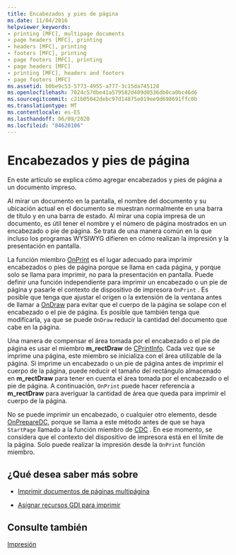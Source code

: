 ```yaml
---
title: Encabezados y pies de página
ms.date: 11/04/2016
helpviewer_keywords:
- printing [MFC], multipage documents
- page headers [MFC], printing
- headers [MFC], printing
- footers [MFC], printing
- page footers [MFC], printing
- page headers [MFC]
- printing [MFC], headers and footers
- page footers [MFC]
ms.assetid: b0be9c53-5773-4955-a777-3c15da745128
ms.openlocfilehash: 7024c57dbe41a579582d409d0536db0ca0bc46d6
ms.sourcegitcommit: c21b05042debc97d14875e019ee9d698691ffc0b
ms.translationtype: MT
ms.contentlocale: es-ES
ms.lasthandoff: 06/09/2020
ms.locfileid: "84620106"
---
```

# <a name="headers-and-footers"></a>Encabezados y pies de página

En este artículo se explica cómo agregar encabezados y pies de página a un documento impreso.

Al mirar un documento en la pantalla, el nombre del documento y su ubicación actual en el documento se muestran normalmente en una barra de título y en una barra de estado. Al mirar una copia impresa de un documento, es útil tener el nombre y el número de página mostrados en un encabezado o pie de página. Se trata de una manera común en la que incluso los programas WYSIWYG difieren en cómo realizan la impresión y la presentación en pantalla.

La función miembro [OnPrint](reference/cview-class.md#onprint) es el lugar adecuado para imprimir encabezados o pies de página porque se llama en cada página, y porque solo se llama para imprimir, no para la presentación en pantalla. Puede definir una función independiente para imprimir un encabezado o un pie de página y pasarle el contexto de dispositivo de impresora `OnPrint` . Es posible que tenga que ajustar el origen o la extensión de la ventana antes de llamar a [OnDraw](reference/cview-class.md#ondraw) para evitar que el cuerpo de la página se solape con el encabezado o el pie de página. Es posible que también tenga que modificarla, ya que se puede `OnDraw` reducir la cantidad del documento que cabe en la página.

Una manera de compensar el área tomada por el encabezado o el pie de página es usar el miembro **m_rectDraw** de [CPrintInfo](reference/cprintinfo-structure.md). Cada vez que se imprime una página, este miembro se inicializa con el área utilizable de la página. Si imprime un encabezado o un pie de página antes de imprimir el cuerpo de la página, puede reducir el tamaño del rectángulo almacenado en **m_rectDraw** para tener en cuenta el área tomada por el encabezado o el pie de página. A continuación, `OnPrint` puede hacer referencia a **m_rectDraw** para averiguar la cantidad de área que queda para imprimir el cuerpo de la página.

No se puede imprimir un encabezado, o cualquier otro elemento, desde [OnPrepareDC](reference/cview-class.md#onpreparedc), porque se llama a este método antes de que se haya `StartPage` llamado a la función miembro de [CDC](reference/cdc-class.md) . En ese momento, se considera que el contexto del dispositivo de impresora está en el límite de la página. Solo puede realizar la impresión desde la `OnPrint` función miembro.

## <a name="what-do-you-want-to-know-more-about"></a>¿Qué desea saber más sobre

- [Imprimir documentos de páginas multipágina](multipage-documents.md)

- [Asignar recursos GDI para imprimir](allocating-gdi-resources.md)

## <a name="see-also"></a>Consulte también

[Impresión](printing.md)
